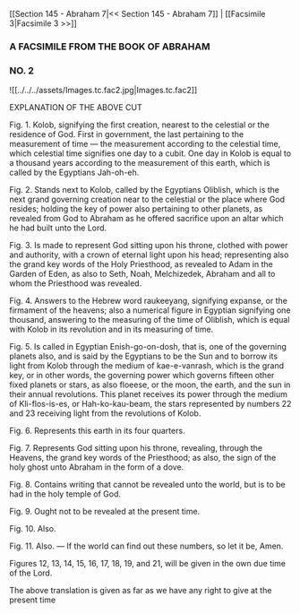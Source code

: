 [[Section 145 - Abraham 7|<< Section 145 - Abraham 7]]  |  [[Facsimile 3|Facsimile 3 >>]]

### A FACSIMILE FROM THE BOOK OF ABRAHAM
### NO. 2

![[../../../assets/Images.tc.fac2.jpg|Images.tc.fac2]]

EXPLANATION OF THE ABOVE CUT

Fig. 1. Kolob, signifying the first creation, nearest to the celestial or the residence of God. First in government, the last pertaining to the measurement of time — the measurement according to the celestial time, which celestial time signifies one day to a cubit. One day in Kolob is equal to a thousand years according to the measurement of this earth, which is called by the Egyptians Jah-oh-eh.

Fig. 2. Stands next to Kolob, called by the Egyptians Oliblish, which is the next grand governing creation near to the celestial or the place where God resides; holding the key of power also pertaining to other planets, as revealed from God to Abraham as he offered sacrifice upon an altar which he had built unto the Lord.

Fig. 3. Is made to represent God sitting upon his throne, clothed with power and authority, with a crown of eternal light upon his head; representing also the grand key words of the Holy Priesthood, as revealed to Adam in the Garden of Eden, as also to Seth, Noah, Melchizedek, Abraham and all to whom the Priesthood was revealed.

Fig. 4. Answers to the Hebrew word raukeeyang, signifying expanse, or the firmament of the heavens; also a numerical figure in Egyptian signifying one thousand, answering to the measuring of the time of Oliblish, which is equal with Kolob in its revolution and in its measuring of time.

Fig. 5. Is called in Egyptian Enish-go-on-dosh, that is, one of the governing planets also, and is said by the Egyptians to be the Sun and to borrow its light from Kolob through the medium of kae-e-vanrash, which is the grand key, or in other words, the governing power which governs fifteen other fixed planets or stars, as also floeese, or the moon, the earth, and the sun in their annual revolutions. This planet receives its power through the medium of Kli-flos-is-es, or Hah-ko-kau-beam, the stars represented by numbers 22 and 23 receiving light from the revolutions of Kolob.

Fig. 6. Represents this earth in its four quarters.

Fig. 7. Represents God sitting upon his throne, revealing, through the Heavens, the grand key words of the Priesthood; as also, the sign of the holy ghost unto Abraham in the form of a dove.

Fig. 8. Contains writing that cannot be revealed unto the world, but is to be had in the holy temple of God.

Fig. 9. Ought not to be revealed at the present time.

Fig. 10. Also.

Fig. 11. Also. — If the world can find out these numbers, so let it be, Amen.

Figures 12, 13, 14, 15, 16, 17, 18, 19, and 21, will be given in the own due time of the Lord.

The above translation is given as far as we have any right to give at the present time